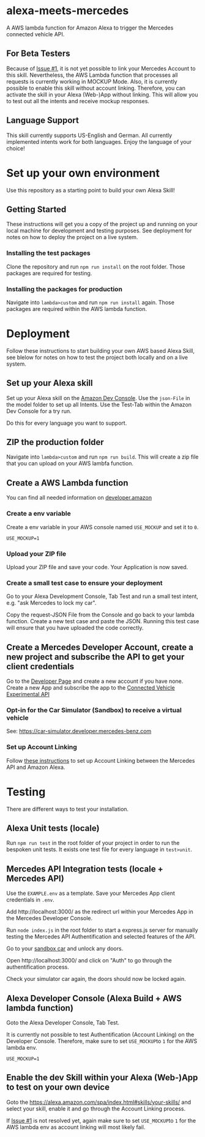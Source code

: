 # alexa-meets-mercedes

A AWS lambda function for Amazon Alexa to trigger the Mercedes connected vehicle API. 

## For Beta Testers

Because of [Issue #1](https://github.com/andrelandgraf/alexa-meets-mercedes/issues/1), it is not yet possible to link your Mercedes Account to this skill. Nevertheless, the AWS Lambda function that processes all requests is currently working in MOCKUP Mode. Also, it is currently possible to enable this skill without account linking. Therefore, you can activate the skill in your Alexa (Web-)App without linking. This will allow you to test out all the intents and receive mockup responses.

## Language Support

This skill currently supports US-English and German. All currently implemented intents work for both languages. Enjoy the language of your choice!

# Set up your own environment

Use this repository as a starting point to build your own Alexa Skill!

## Getting Started

These instructions will get you a copy of the project up and running on your local machine for development and testing purposes. See deployment for notes on how to deploy the project on a live system.

### Installing the test packages

Clone the repository and run `npm run install` on the root folder. Those packages are required for testing. 

### Installing the packages for production

Navigate into `lambda>custom` and run `npm run install` again. Those packages are required within the AWS lambda function. 

# Deployment

Follow these instructions to start building your own AWS based Alexa Skill, see blelow for notes on how to test the project both locally and on a live system.

## Set up your Alexa skill 

Set up your Alexa skill on the [Amazon Dev Console](https://developer.amazon.com/alexa/console/ask). Use the `json-File` in the model folder to set up all Intents. Use the Test-Tab within the Amazon Dev Console for a try run. 

Do this for every language you want to support. 

## ZIP the production folder

Navigate into `lambda>custom` and run `npm run build`. This will create a zip file that you can upload on your AWS lambfa function. 

## Create a AWS Lambda function

You can find all needed information on [developer.amazon](https://developer.amazon.com/de/docs/custom-skills/host-a-custom-skill-as-an-aws-lambda-function.html)

### Create a env variable

Create a env variable in your AWS console named `USE_MOCKUP` and set it to `0`.

```
USE_MOCKUP=1
```

### Upload your ZIP file

Upload your ZIP file and save your code. Your Application is now saved. 

### Create a small test case to ensure your deployment

Go to your Alexa Development Console, Tab Test and run a small test intent, e.g. "ask Mercedes to lock my car".

Copy the request-JSON File from the Console and go back to your lambda function. Create a new test case and paste the JSON. Running this test case will ensure that you have uploaded the code correctly.  

## Create a Mercedes Developer Account, create a new project and subscribe the API to get your client credentials

Go to the [Developer Page](https://developer.mercedes-benz.com/) and create a new account if you have none. Create a new App and subscribe the app to the [Connected Vehicle Experimental API](https://developer.mercedes-benz.com/apis/connected_vehicle_experimental_api)

### Opt-in for the Car Simulator (Sandbox) to receive a virtual vehicle

See: https://car-simulator.developer.mercedes-benz.com

### Set up Account Linking

Follow [these instructions](https://developer.amazon.com/de/docs/account-linking/account-linking-for-custom-skills.html) to set up Account Linking between the Mercedes API and Amazon Alexa.

# Testing

There are different ways to test your installation. 

## Alexa Unit tests (locale)

Run `npm run test` in the root folder of your project in order to run the bespoken unit tests. 
It exists one test file for every language in `test>unit`.

## Mercedes API Integration tests (locale + Mercedes API)

Use the `EXAMPLE.env` as a template. Save your Mercedes App client credentials in `.env`.

Add http://localhost:3000/ as the redirect url within your Mercedes App in the Mercedes Developer Console. 

Run `node index.js` in the root folder to start a express.js server for manually testing the Mercedes API Authentification and selected features of the API. 

Go to your [sandbox car](https://car-simulator.developer.mercedes-benz.com) and unlock any doors. 

Open http://localhost:3000/ and click on "Auth" to go through the authentification process.

Check your simulator car again, the doors should now be locked again. 


## Alexa Developer Console (Alexa Build + AWS lambda function)

Goto the Alexa Developer Console, Tab Test. 

It is currently not possible to test Authentification (Account Linking) on the Developer Console. 
Therefore, make sure to set `USE_MOCKUP`to `1` for the AWS lambda env. 

```
USE_MOCKUP=1
```

## Enable the dev Skill within your Alexa (Web-)App to test on your own device

Goto the https://alexa.amazon.com/spa/index.html#skills/your-skills/ and select your skill, enable it and go through the Account Linking process.  

If [Issue #1](https://github.com/andrelandgraf/alexa-meets-mercedes/issues/1) is not resolved yet, again make sure to set `USE_MOCKUP`to `1` for the AWS lambda env as account linking will most likely fail. 
